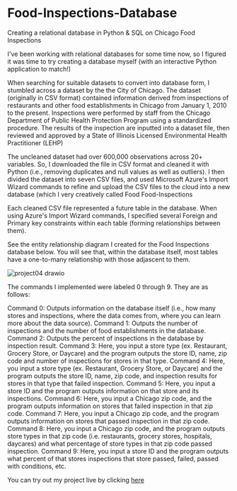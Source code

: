 # Food-Inspections-Database
Creating a relational database in Python &amp; SQL on Chicago Food Inspections

I've been working with relational databases for some time now, so I figured it was time to try creating a database myself (with an interactive Python application to match!)

When searching for suitable datasets to convert into database form, I stumbled across a dataset by the the City of Chicago. The dataset (originally in CSV format) contained information derived from inspections of restaurants and other food establishments in Chicago from January 1, 2010 to the present. Inspections were performed by staff from the Chicago Department of Public Health Protection Program using a standardized procedure. The results of the inspection are inputted into a dataset file, then reviewed and approved by a State of Illinois Licensed Environmental Health Practitioner (LEHP)

The uncleaned dataset had over 600,000 observations across 20+ variables. So, I downloaded the file in CSV format and cleaned it with Python (i.e., removing duplicates and null values as well as outliers). I then divided the dataset into seven CSV files, and used Microsoft Azure's Import Wizard commands to refine and upload the CSV files to the cloud into a new database (which I very creatively called Food Food-Inspections

Each cleaned CSV file represented a future table in the database. When using Azure's Import Wizard commands, I specified several Foreign and Primary key constraints within each table (forming relationships between them).

See the entity relationship diagram I created for the Food Inspections database below. You will see that, within the database itself, most tables have a one-to-many relationship with those adjascent to them.

![project04 drawio](https://user-images.githubusercontent.com/101524157/214749972-0bb15ced-fde3-4269-9d1a-c253ab54c0d4.png)


The commands I implemented were labeled 0 through 9. They are as follows:

Command 0: Outputs information on the database itself (i.e., how many stores and inspections, where the data comes from, where you can learn more about the data source).
Command 1: Outputs the number of inspections and the number of food establishments in the database.
Command 2: Outputs the percent of inspections in the database by inspection result.
Command 3: Here, you input a store type (ex. Restaurant, Grocery Store, or Daycare) and the program outputs the store ID, name, zip code and number of inspections for stores in that type.
Command 4: Here, you input a store type (ex. Restaurant, Grocery Store, or Daycare) and the program outputs the store ID, name, zip code, and inspection results for stores in that type that failed inspection.
Command 5: Here, you input a store ID and the program outputs information on that store and its inspections.
Command 6: Here, you input a Chicago zip code, and the program outputs information on stores that failed inspection in that zip code.
Command 7: Here, you input a Chicago zip code, and the program outputs information on stores that passed inspection in that zip code.
Command 8: Here, you input a Chicago zip code, and the program outputs store types in that zip code (i.e. restaurants, grocery stores, hospitals, daycares) and what percentage of store types in that zip code passed inspection.
Command 9: Here, you input a store ID and the program outputs what percent of that stores inspections that store passed, failed, passed with conditions, etc.


You can try out my project live by clicking [here](https://notlilawells.github.io/project03.html)
